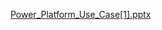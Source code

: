 [Power_Platform_Use_Case[1].pptx](https://github.com/user-attachments/files/19445535/Power_Platform_Use_Case.1.pptx)
